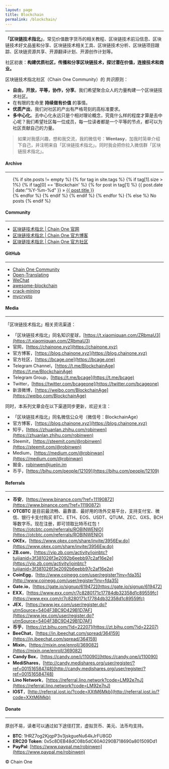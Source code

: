```yaml
---
layout: page
title: Blockchain
permalink: /blockchain/
---
```


***

**「区块链技术指北」**，常见价值数字货币的相关教程、区块链技术前沿信息、区块链技术好文品鉴和分享、区块链技术相关工具、区块链技术分析、区块链项目跟踪、区块链资源共享、开源翻译计划、开源创作计划等。

社区初衷：**构建优质社区，传播和分享区块链技术，探讨潜在价值，连接技术和商业。**

区块链技术指北社区（Chain One Community）的 共识原则：

* **自由，开放，平等，协作，分享**。我们希望聚合众人的力量构建一个区块链技术社区。
* 在有限的生命里 **持续做有价值** 的事情。
* **优质产出**，我们对社区的产出有严格苛刻的高标准要求。
* **多中心化**。去中心化永远只是个相对理论概念，究竟什么样的程度才算是去中心呢？我们希望社区每一位成员，每一位读者都是一个平等的节点，都可以为社区贡献自己的力量。

> 如果对我感兴趣，想和我交流，我的微信号：**Wentasy**，加我时简单介绍下自己，并注明来自「区块链技术指北」。同时我会把你拉入微信群「区块链技术指北」。

#### Archive
***

<ul class="tags-box">
{% if site.posts != empty %}
    {% for tag in site.tags %}
        {% if tag[1].size > 1%}
            {% if tag[0] == 'Blockchain' %}
                {% for post in tag[1] %}
                    <time datetime="{{ post.date | date:"%Y-%m-%d" }}">{{ post.date | date:"%Y-%m-%d" }}</time> &raquo;
                    <a href="{{ site.baseurl }}{{ post.url }}" title="{{ post.title }}">{{ post.title }}</a><br />
                {% endfor %}
            {% endif %}
        {% endif %}
    {% endfor %}
{% else %}
    <span>No posts</span>
{% endif %}
</ul>

#### Community
***

* [区块链技术指北 \| Chain One 官网](https://chainone.xyz)
* [区块链技术指北 \| Chain One 官方博客](https://blog.chainone.xyz)
* [区块链技术指北 \| Chain One 官方社区](https://bcage.one)

#### GitHub
***

* [Chain One Community](https://github.com/BlockchainOne)
* [Open-Translating](https://github.com/BlockchainOne/Open-Translating)
* [WeChat](https://github.com/BlockchainOne/WeChat)
* [awesome-blockchain](https://github.com/BlockchainOne/awesome-blockchain)
* [crack-mining](https://github.com/BlockchainOne/crack-mining)
* [mycrypto](https://github.com/dbarobin/mycrypto)

#### Media
***

「区块链技术指北」相关资讯渠道：

* 「区块链技术指北」同名知识星球，[https://t.xiaomiquan.com/ZRbmaU3](https://t.xiaomiquan.com/ZRbmaU3)
* 官网，[https://chainone.xyz](https://chainone.xyz)
* 官方博客，[https://blog.chainone.xyz](https://blog.chainone.xyz)
* 官方社区，[https://bcage.one](https://bcage.one)
* Telegram Channel，[https://t.me/BlockchainAge](https://t.me/BlockchainAge)
* Telegram Group，[https://t.me/bcage](https://t.me/bcage)
* Twitter，[https://twitter.com/bcageone](https://twitter.com/bcageone)
* 新浪微博，[https://weibo.com/BlockchainAge](https://weibo.com/BlockchainAge)

同时，本系列文章会在以下渠道同步更新，欢迎关注：

* 「区块链技术指北」同名微信公众号（微信号：BlockchainAge）
* 官方博客，[https://blog.chainone.xyz](https://blog.chainone.xyz)
* 知乎，[https://zhuanlan.zhihu.com/robinwen](https://zhuanlan.zhihu.com/robinwen)
* Steemit，[https://steemit.com/@robinwen](https://steemit.com/@robinwen)
* Medium，[https://medium.com/@robinwan](https://medium.com/@robinwan)
* 掘金，[robinwen@juejin.im](https://juejin.im/user/5673ccae60b2260ee435f89a/posts)
* 币乎，[https://bihu.com/people/12109](https://bihu.com/people/12109)

#### Referrals
***

* **币安**，[https://www.binance.com/?ref=11190872](https://www.binance.com/?ref=11190872)
* **OTCBTC** 是目前最流畅、最靠谱、最好用的场外交易平台，支持支付宝、微信、银行卡支付购买 BTC、ETH、EOS、USDT、QTUM、ZEC、GXS、BCH 等数字币。现在注册，即可领取比特币红包！ [https://otcbtc.com/referrals/ROBINWENIO](https://otcbtc.com/referrals/ROBINWENIO)
* **OKEx**，[https://www.okex.com/share/invite/3956Ew.do](https://www.okex.com/share/invite/3956Ew.do)
* **ZB.com**，[https://vip.zb.com/activity/joinbtc?tuijianid=3f381026f3e2092b6eebb97c2af16e2e](https://vip.zb.com/activity/joinbtc?tuijianid=3f381026f3e2092b6eebb97c2af16e2e)
* **CoinEgg**，[http://www.coinegg.com/user/register?inv=fda35](http://www.coinegg.com/user/register?inv=fda35)
* **Gate.io**，[https://gate.io/signup/619472](https://gate.io/signup/619472)
* **EXX**，[https://www.exx.com/r/7c8280171c17784db32358d1c89559fc](https://www.exx.com/r/7c8280171c17784db32358d1c89559fc)
* **JEX**，[https://www.jex.com/user/register.do?utmSource=5404F3BC9D429B1D7AF](https://www.jex.com/user/register.do?utmSource=5404F3BC9D429B1D7AF)
* **币乎**，[https://zt.bihu.com/?id=22207](https://zt.bihu.com/?id=22207)
* **BeeChat**，[https://in.ibeechat.com/spread/364159](https://in.ibeechat.com/spread/364159)
* **Mixin**，[https://mixin.one/enroll/369082](https://mixin.one/enroll/369082)
* **Candy Box**，[https://candy.one/i/110090](https://candy.one/i/110090)
* **MediShares**，[http://candy.medishares.org/user/register/?ref=001516584748](http://candy.medishares.org/user/register/?ref=001516584748)
* **Lino Network**，[https://referral.lino.network?code=LM92e7nJ](https://referral.lino.network?code=LM92e7nJ)
* **IOST**，[http://referral.iost.io/?code=XXtM6Mkb](http://referral.iost.io/?code=XXtM6Mkb)

#### Donate
***

原创不易，读者可以通过如下途径打赏，虚拟货币、美元、法币均支持。

* **BTC**: 1HRZ7og2KjqpP3v3jskgueNu64kJrFU8GD
* **ERC20 Token**: 0x5c8DEB48dC08b5dC60A0290B718690a801509Dd1
* **PayPal**: [https://www.paypal.me/robinwen](https://www.paypal.me/robinwen)

© Chain One